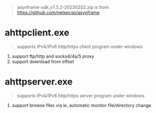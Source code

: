 > asynframe-sdk_v1.3.2-20230202.zip is from https://github.com/netsecsp/asynframe  

# ahttpclient.exe  
> supports IPv4/IPv6 http/https client program under windows  

1. support ftp/http and socks4/4a/5 proxy  
2. support download from offset  

# ahttpserver.exe
> supports IPv4/IPv6 http/https server program under windows  

1. support browse files via ie, automatic monitor file/directory change  

